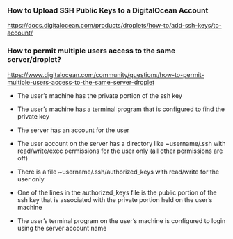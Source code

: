 ### How to Upload SSH Public Keys to a DigitalOcean Account

https://docs.digitalocean.com/products/droplets/how-to/add-ssh-keys/to-account/

### How to permit multiple users access to the same server/droplet?

https://www.digitalocean.com/community/questions/how-to-permit-multiple-users-access-to-the-same-server-droplet

* The user’s machine has the private portion of the ssh key

* The user’s machine has a terminal program that is configured to find the private key

* The server has an account for the user

* The user account on the server has a directory like ~username/.ssh with read/write/exec permissions for the user only (all other permissions are off)

* There is a file ~username/.ssh/authorized_keys with read/write for the user only

* One of the lines in the authorized_keys file is the public portion of the ssh key that is associated with the private portion held on the user’s machine

* The user’s terminal program on the user’s machine is configured to login using the server account name
